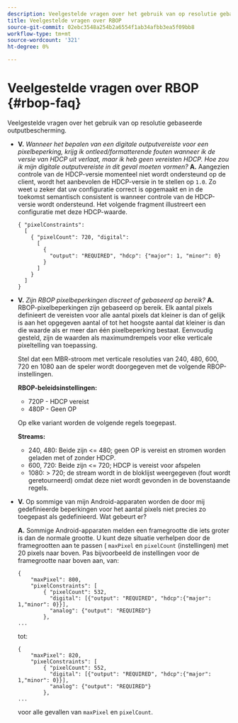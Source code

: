 ```yaml
---
description: Veelgestelde vragen over het gebruik van op resolutie gebaseerde outputbescherming.
title: Veelgestelde vragen over RBOP
source-git-commit: 02ebc3548a254b2a6554f1ab34afbb3ea5f09bb8
workflow-type: tm+mt
source-wordcount: '321'
ht-degree: 0%

---
```


# Veelgestelde vragen over RBOP {#rbop-faq}

Veelgestelde vragen over het gebruik van op resolutie gebaseerde outputbescherming.

* **V.** *Wanneer het bepalen van een digitale outputvereiste voor een pixelbeperking, krijg ik ontleed/formatterende fouten wanneer ik de versie van HDCP uit verlaat, maar ik heb geen vereisten HDCP. Hoe zou ik mijn digitale outputvereiste in dit geval moeten vormen?* **A.** Aangezien controle van de HDCP-versie momenteel niet wordt ondersteund op de client, wordt het aanbevolen de HDCP-versie in te stellen op `1.0`. Zo weet u zeker dat uw configuratie correct is opgemaakt en in de toekomst semantisch consistent is wanneer controle van de HDCP-versie wordt ondersteund. Het volgende fragment illustreert een configuratie met deze HDCP-waarde.

  ```
  { "pixelConstraints":  
    [  
      { "pixelCount": 720, "digital":  
        [  
          {  
            "output": "REQUIRED", "hdcp": {"major": 1, "minor": 0}  
          }  
        ]  
      }  
    ]  
  }
  ```

* **V.** *Zijn RBOP pixelbeperkingen discreet of gebaseerd op bereik?* **A.** RBOP-pixelbeperkingen zijn gebaseerd op bereik. Elk aantal pixels definieert de vereisten voor alle aantal pixels dat kleiner is dan of gelijk is aan het opgegeven aantal of tot het hoogste aantal dat kleiner is dan die waarde als er meer dan één pixelbeperking bestaat. Eenvoudig gesteld, zijn de waarden als maximumdrempels voor elke verticale pixeltelling van toepassing.

  Stel dat een MBR-stroom met verticale resoluties van 240, 480, 600, 720 en 1080 aan de speler wordt doorgegeven met de volgende RBOP-instellingen.

  **RBOP-beleidsinstellingen:**

   * 720P - HDCP vereist
   * 480P - Geen OP

  Op elke variant worden de volgende regels toegepast.

  **Streams:**

   * 240, 480: Beide zijn &lt;= 480; geen OP is vereist en stromen worden geladen met of zonder HDCP.
   * 600, 720: Beide zijn &lt;= 720; HDCP is vereist voor afspelen
   * 1080: > 720; de stream wordt in de bloklijst weergegeven (fout wordt geretourneerd) omdat deze niet wordt gevonden in de bovenstaande regels.

* **V.** Op sommige van mijn Android-apparaten worden de door mij gedefinieerde beperkingen voor het aantal pixels niet precies zo toegepast als gedefinieerd. Wat gebeurt er?

  **A.** Sommige Android-apparaten melden een framegrootte die iets groter is dan de normale grootte. U kunt deze situatie verhelpen door de framegrootten aan te passen ( `maxPixel` en `pixelCount` (instellingen) met 20 pixels naar boven. Pas bijvoorbeeld de instellingen voor de framegrootte naar boven aan, van:

  ```
  { 
      "maxPixel": 800, 
      "pixelConstraints": [ 
          { "pixelCount": 532, 
            "digital": [{"output": "REQUIRED", "hdcp":{"major": 1,"minor": 0}}], 
            "analog": {"output": "REQUIRED"} 
          }, 
  ... 
  ```

  tot:

  ```
  { 
      "maxPixel": 820, 
      "pixelConstraints": [ 
          { "pixelCount": 552, 
            "digital": [{"output": "REQUIRED", "hdcp":{"major": 1,"minor": 0}}], 
            "analog": {"output": "REQUIRED"} 
          }, 
  ... 
  ```

  voor alle gevallen van `maxPixel` en `pixelCount`.
